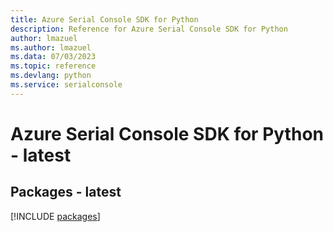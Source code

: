 ```yaml
---
title: Azure Serial Console SDK for Python
description: Reference for Azure Serial Console SDK for Python
author: lmazuel
ms.author: lmazuel
ms.data: 07/03/2023
ms.topic: reference
ms.devlang: python
ms.service: serialconsole
---
```

# Azure Serial Console SDK for Python - latest
## Packages - latest
[!INCLUDE [packages](serial-console-index.md)]